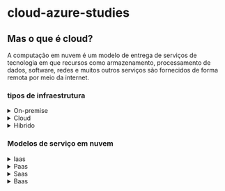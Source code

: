 <h1>cloud-azure-studies</h1>

<h2>Mas o que é cloud?</h2>
<p>A computação em nuvem é um modelo de entrega de serviços de tecnologia em que recursos como armazenamento, processamento de dados, software, redes e muitos outros serviços são fornecidos de forma remota por meio da internet.</p>

<h3>tipos de infraestrutura</h3>
<details>
  <summary>On-premise</summary>
  <p>Trata-se de um modelo de infraestrutura construido no local, gerenciado diretamente de dentro da empresa.</p>
</details>

<details>
  <summary>Cloud</summary>
  <p>Modelo onde é baseado na internet, onde os recursos do servidor são adquiridos de forma remota.</p>
</details>

<details>
  <summary>Hibrido</summary>
  <p>Neste modelo a empresa usara tanto poder computacional local quanto em nuvem.</p>
</details>

<h3>Modelos de serviço em nuvem</h3>

<details>
  <summary>Iaas</summary>
  <p>Infrastructure as a Service, oferece infraestrutura como serviço, fornecendo recursos como servidores virtuais, armazenamento, redes e outros serviços</p>
</details>

<details>
  <summary>Paas</summary>
  <p>Platform as a Service, Oferece uma plataforma de desenvolvimento completa na nuvem, como exemplo a Azure.</p>
</details>

<details>
  <summary>Saas</summary>
  <p>Software as a service, Entrega aplicações completas pela nuvem sendo acessado pela internet sem nescessidade de instalar.</p>
</details>

<details>
  <summary>Baas</summary>
  <p>Backend as a service, oferece um sistema back-end pronto pra usar em aplicações web ou mobile, um bom exemplo seria o google firebase.</p>
</details>









